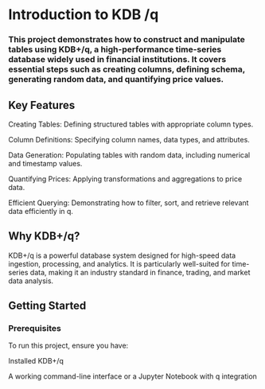 # Introduction to KDB /q

### This project demonstrates how to construct and manipulate tables using KDB+/q, a high-performance time-series database widely used in financial institutions. It covers essential steps such as creating columns, defining schema, generating random data, and quantifying price values.

## Key Features

Creating Tables: Defining structured tables with appropriate column types.

Column Definitions: Specifying column names, data types, and attributes.

Data Generation: Populating tables with random data, including numerical and timestamp values.

Quantifying Prices: Applying transformations and aggregations to price data.

Efficient Querying: Demonstrating how to filter, sort, and retrieve relevant data efficiently in q.


## Why KDB+/q?

KDB+/q is a powerful database system designed for high-speed data ingestion, processing, and analytics. It is particularly well-suited for time-series data, making it an industry standard in finance, trading, and market data analysis.


## Getting Started

### Prerequisites

To run this project, ensure you have:

Installed KDB+/q

A working command-line interface or a Jupyter Notebook with q integration

